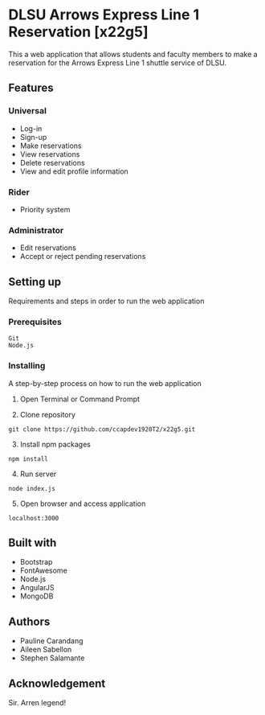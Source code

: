 # DLSU Arrows Express Line 1 Reservation [x22g5]
This a web application that allows students and faculty members to make a reservation for the Arrows Express Line 1 shuttle service of DLSU.

## Features
### Universal
* Log-in
* Sign-up
* Make reservations
* View reservations
* Delete reservations
* View and edit profile information
### Rider
* Priority system
### Administrator
* Edit reservations
* Accept or reject pending reservations

## Setting up
Requirements and steps in order to run the web application

### Prerequisites
``````
Git
Node.js
``````

### Installing
A step-by-step process on how to run the web application

1. Open Terminal or Command Prompt

2. Clone repository
``````
git clone https://github.com/ccapdev1920T2/x22g5.git
``````

3. Install npm packages
``````
npm install
``````

4. Run server
``````
node index.js
``````

5. Open browser and access application
``````
localhost:3000
``````

## Built with
* Bootstrap
* FontAwesome
* Node.js
* AngularJS
* MongoDB

## Authors

* Pauline Carandang
* Aileen Sabellon
* Stephen Salamante

## Acknowledgement

Sir. Arren legend!
